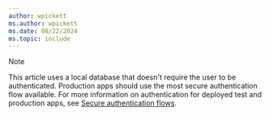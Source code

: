 ```yaml
---
author: wpickett
ms.author: wpickett
ms.date: 08/22/2024
ms.topic: include
---
```

> [!NOTE]
> This article uses a local database that doesn't require the user to be authenticated. Production apps should use the most secure authentication flow available. For more information on authentication for deployed test and production apps, see [Secure authentication flows](xref:security/index).
